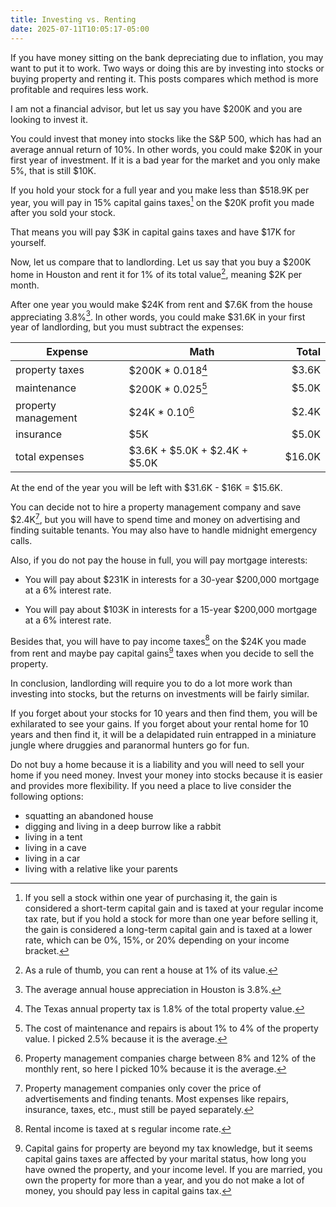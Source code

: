 ```yaml
---
title: Investing vs. Renting
date: 2025-07-11T10:05:17-05:00
---
```


If you have money sitting on the bank depreciating due to inflation, you may
want to put it to work. Two ways or doing this are by investing into stocks or
buying property and renting it. This posts compares which method is more
profitable and requires less work.

I am not a financial advisor, but let us say you have \$200K and you are looking
to invest it.

You could invest that money into stocks like the S&P 500, which has had an
average annual return of 10%. In other words, you could make \$20K in your first
year of investment. If it is a bad year for the market and you only make 5%,
that is still \$10K.

If you hold your stock for a full year and you make less than \$518.9K per year,
you will pay in 15% capital gains taxes[^1] on the \$20K profit you made after
you sold your stock.

That means you will pay \$3K in capital gains taxes and have \$17K for yourself.

Now, let us compare that to landlording. Let us say that you buy a \$200K home
in Houston and rent it for 1% of its total value[^2], meaning \$2K per month.

After one year you would make \$24K from rent and \$7.6K from the house
appreciating 3.8%[^3]. In other words, you could make \$31.6K in your first year
of landlording, but you must subtract the expenses:

| Expense             | Math                              |   Total |
| ------------------- | --------------------------------- | ------: |
| property taxes      | \$200K \* 0.018[^4]               |  \$3.6K |
| maintenance         | \$200K \* 0.025[^5]               |  \$5.0K |
| property management | \$24K \* 0.10[^6]                 |  \$2.4K |
| insurance           | \$5K                              |  \$5.0K |
| total expenses      | \$3.6K + \$5.0K + \$2.4K + \$5.0K | \$16.0K |

At the end of the year you will be left with \$31.6K - \$16K = \$15.6K.

You can decide not to hire a property management company and save \$2.4K[^7],
but you will have to spend time and money on advertising and finding suitable
tenants. You may also have to handle midnight emergency calls.

Also, if you do not pay the house in full, you will pay mortgage interests:

- You will pay about \$231K in interests for a 30-year \$200,000 mortgage at a
  6% interest rate.

- You will pay about \$103K in interests for a 15-year \$200,000 mortgage at a
  6% interest rate.

Besides that, you will have to pay income taxes[^8] on the \$24K you made from
rent and maybe pay capital gains[^9] taxes when you decide to sell the property.

In conclusion, landlording will require you to do a lot more work than investing
into stocks, but the returns on investments will be fairly similar.

If you forget about your stocks for 10 years and then find them, you will be
exhilarated to see your gains. If you forget about your rental home for 10 years
and then find it, it will be a delapidated ruin entrapped in a miniature jungle
where druggies and paranormal hunters go for fun.

Do not buy a home because it is a liability and you will need to sell your home
if you need money. Invest your money into stocks because it is easier and
provides more flexibility. If you need a place to live consider the following
options:

- squatting an abandoned house
- digging and living in a deep burrow like a rabbit
- living in a tent
- living in a cave
- living in a car
- living with a relative like your parents

[^1]:
    If you sell a stock within one year of purchasing it, the gain is considered
    a short-term capital gain and is taxed at your regular income tax rate, but
    if you hold a stock for more than one year before selling it, the gain is
    considered a long-term capital gain and is taxed at a lower rate, which can
    be 0%, 15%, or 20% depending on your income bracket.

[^2]: As a rule of thumb, you can rent a house at 1% of its value.
[^3]: The average annual house appreciation in Houston is 3.8%.
[^4]: The Texas annual property tax is 1.8% of the total property value.
[^5]:
    The cost of maintenance and repairs is about 1% to 4% of the property value.
    I picked 2.5% because it is the average.

[^6]:
    Property management companies charge between 8% and 12% of the monthly rent,
    so here I picked 10% because it is the average.

[^7]:
    Property management companies only cover the price of advertisements and
    finding tenants. Most expenses like repairs, insurance, taxes, etc., must
    still be payed separately.

[^8]: Rental income is taxed at s regular income rate.
[^9]:
    Capital gains for property are beyond my tax knowledge, but it seems capital
    gains taxes are affected by your marital status, how long you have owned the
    property, and your income level. If you are married, you own the property
    for more than a year, and you do not make a lot of money, you should pay
    less in capital gains tax.
